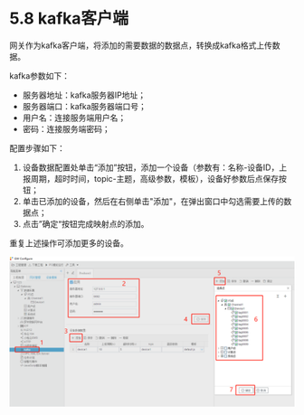 # 5.8 kafka客户端



网关作为kafka客户端，将添加的需要数据的数据点，转换成kafka格式上传数据。

kafka参数如下： 

- 服务器地址：kafka服务器IP地址；
- 服务器端口：kafka服务器端口号；
- 用户名：连接服务端用户名；
- 密码：连接服务端密码；

配置步骤如下： 

1. 设备数据配置处单击“添加”按钮，添加一个设备（参数有：名称-设备ID，上报周期，超时时间，topic-主题，高级参数，模板），设备好参数后点保存按钮； 
2. 单击已添加的设备，然后在右侧单击"添加"，在弹出窗口中勾选需要上传的数据点； 
3. 点击”确定“按钮完成映射点的添加。 

重复上述操作可添加更多的设备。 

![](assets/kafka.png)


